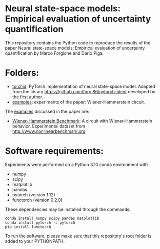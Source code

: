 # Neural state-space models: Empirical evaluation of uncertainty quantification

This repository contains the Python code to reproduce the results of the paper Neural state-space models: Empirical evaluation of uncertainty quantification
 by Marco Forgione and Dario Piga.


# Folders:
* [torchid](torchis):  PyTorch implementation of neural state-space model. Adapted from the library https://github.com/forgi86/pytorch-ident developed by the first author.
* [examples](examples): experiments of the paper: Wiener-Hammerstein circuit.
 <!--*  [doc](doc): paper latex files -->

The [examples](examples) discussed in the paper are:

* [Wiener-Hammerstein Benchmark](examples/wh2009): A circuit with Wiener-Hammerstein behavior. Experimental dataset from http://www.nonlinearbenchmark.org

# Software requirements:
Experiments were performed on a Python 3.10 conda environment with

 * numpy
 * scipy
 * matplotlib
 * pandas
 * pytorch (version 1.12)
 * functorch (version 0.2.0)
 
These dependencies may be installed through the commands:

```
conda install numpy scipy pandas matplotlib
conda install pytorch -c pytorch
pip install functorch
```

To run the software, please make sure that this repository's root folder is added to 
your PYTHONPATH.
